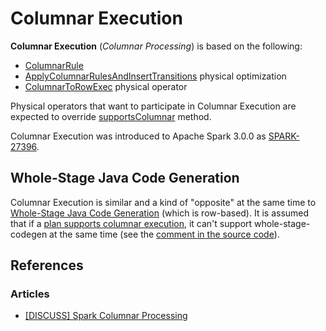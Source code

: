# Columnar Execution

**Columnar Execution** (_Columnar Processing_) is based on the following:

* [ColumnarRule](../ColumnarRule.md)
* [ApplyColumnarRulesAndInsertTransitions](../physical-optimizations/ApplyColumnarRulesAndInsertTransitions.md) physical optimization
* [ColumnarToRowExec](../physical-operators/ColumnarToRowExec.md) physical operator

Physical operators that want to participate in Columnar Execution are expected to override [supportsColumnar](../physical-operators/SparkPlan.md#supportsColumnar) method.

Columnar Execution was introduced to Apache Spark 3.0.0 as [SPARK-27396](https://issues.apache.org/jira/browse/SPARK-27396).

## Whole-Stage Java Code Generation

Columnar Execution is similar and a kind of "opposite" at the same time to [Whole-Stage Java Code Generation](../whole-stage-code-generation/index.md) (which is row-based). It is assumed that if a [plan supports columnar execution](../physical-operators/SparkPlan.md#supportsColumnar), it can't support whole-stage-codegen at the same time (see the [comment in the source code](https://github.com/apache/spark/blob/fd308ade52672840ca4d2afdb655e9b97cb12b28/sql/core/src/main/scala/org/apache/spark/sql/execution/WholeStageCodegenExec.scala#L900-L901)).

## References

### Articles

* [[DISCUSS] Spark Columnar Processing](http://apache-spark-developers-list.1001551.n3.nabble.com/DISCUSS-Spark-columnar-processing-td26830.html)
